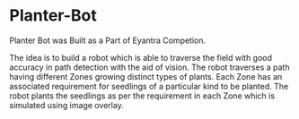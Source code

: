 # Planter-Bot

Planter Bot was Built as a Part of Eyantra Competion. 

 The idea is to
build a robot which is able to traverse the field with good accuracy in path detection
with the aid of vision. The robot traverses a path having different Zones growing
distinct types of plants. Each Zone has an associated requirement for seedlings of a
particular kind to be planted. The robot plants the seedlings as per the requirement in
each Zone which is simulated using image overlay. 
